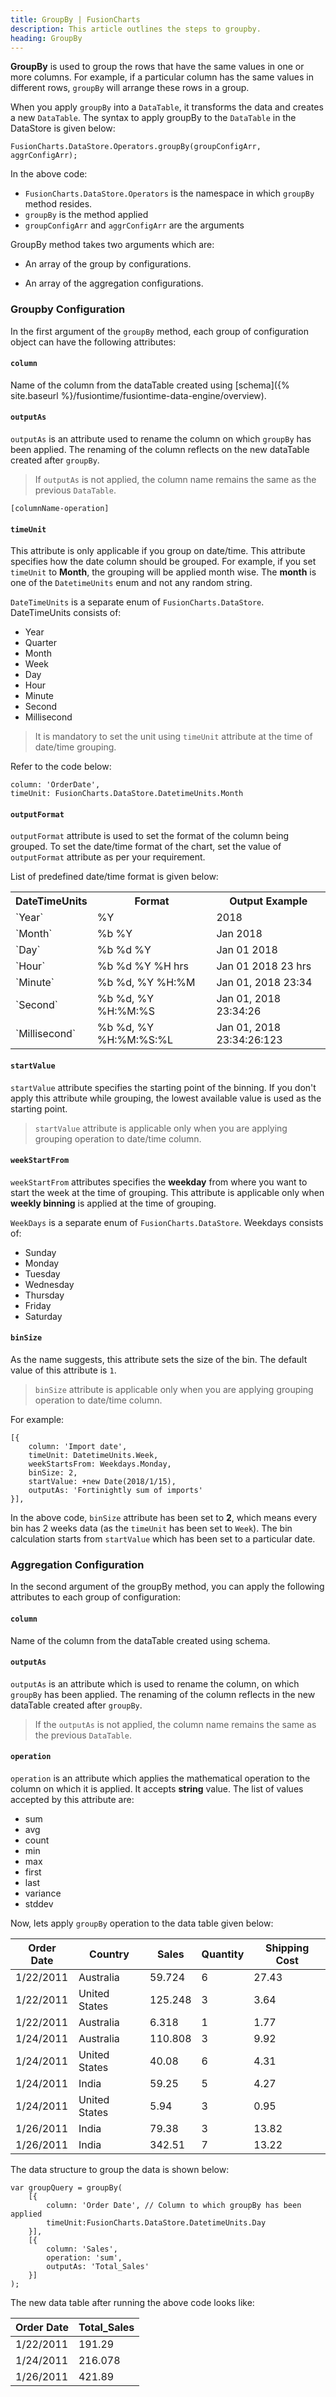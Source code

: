 ```yaml
---
title: GroupBy | FusionCharts
description: This article outlines the steps to groupby.
heading: GroupBy
---
```


**GroupBy** is used to group the rows that have the same values in one or more columns. For example, if a particular column has the same values in different rows, `groupBy` will arrange these rows in a group.

When you apply `groupBy` into a `DataTable`, it transforms the data and creates a new `DataTable`. The syntax to apply groupBy to the `DataTable` in the DataStore is given below:

```
FusionCharts.DataStore.Operators.groupBy(groupConfigArr, aggrConfigArr);
```

In the above code:

* `FusionCharts.DataStore.Operators` is the namespace in which `groupBy` method resides.
* `groupBy` is the method applied
* `groupConfigArr` and `aggrConfigArr` are the arguments

GroupBy method takes two arguments which are:

* An array of the group by configurations.

* An array of the aggregation configurations.

### Groupby Configuration

In the first argument of the `groupBy` method, each group of configuration object can have the following attributes:

#### `column`

Name of the column from the dataTable created using [schema]({% site.baseurl %}/fusiontime/fusiontime-data-engine/overview).

#### `outputAs`

`outputAs` is an attribute used to rename the column on which `groupBy` has been applied. The renaming of the column reflects on the new dataTable created after `groupBy`.

> If `outputAs` is not applied, the column name remains the same as the previous `DataTable`.

```
[columnName-operation]
```

#### `timeUnit`

This attribute is only applicable if you group on date/time. This attribute specifies how the date column should be grouped. For example, if you set `timeUnit` to **Month**, the grouping will be applied month wise. The **month** is one of the `DatetimeUnits` enum and not any random string.

`DateTimeUnits` is a separate enum of `FusionCharts.DataStore`. DateTimeUnits consists of:

* Year
* Quarter
* Month
* Week
* Day
* Hour
* Minute
* Second
* Millisecond

> It is mandatory to set the unit using `timeUnit` attribute at the time of date/time grouping.

Refer to the code below:

```
column: 'OrderDate',
timeUnit: FusionCharts.DataStore.DatetimeUnits.Month
```

#### `outputFormat`

`outputFormat` attribute is used to set the format of the column being grouped. To set the date/time format of the chart, set the value of `outputFormat` attribute as per your requirement.

List of predefined date/time format is given below:

<table>
	<tr>
		<th>DateTimeUnits</th>
		<th>Format</th>
		<th>Output Example</th>
	</tr>
	<tr>
		<td>`Year`</td>
		<td>%Y</td>
		<td>2018</td>
	</tr>
	<tr>
		<td>`Month`</td>
		<td>%b %Y</td>
		<td>Jan 2018</td>
	</tr>
	<tr>
		<td>`Day`</td>
		<td>%b %d %Y</td>
		<td>Jan 01 2018</td>
	</tr>
	<tr>
		<td>`Hour`</td>
		<td>%b %d %Y %H hrs</td>
		<td>Jan 01 2018 23 hrs</td>
	</tr>
	<tr>
		<td>`Minute`</td>
		<td>%b %d, %Y %H:%M</td>
		<td>Jan 01, 2018 23:34</td>
	</tr>
	<tr>
		<td>`Second`</td>
		<td>%b %d, %Y %H:%M:%S</td>
		<td>Jan 01, 2018 23:34:26</td>
	</tr>
	<tr>
		<td>`Millisecond`</td>
		<td>%b %d, %Y %H:%M:%S:%L</td>
		<td>Jan 01, 2018 23:34:26:123</td>
	</tr>
</table>

#### `startValue`

`startValue` attribute specifies the starting point of the binning. If you don't apply this attribute while grouping, the lowest available value is used as the starting point.

> `startValue` attribute is applicable only when you are applying grouping operation to date/time column.

#### `weekStartFrom`

`weekStartFrom` attributes specifies the **weekday** from where you want to start the week at the time of grouping. This attribute is applicable only when **weekly binning** is applied at the time of grouping.

`WeekDays` is a separate enum of `FusionCharts.DataStore`. Weekdays consists of:

* Sunday
* Monday
* Tuesday
* Wednesday
* Thursday
* Friday
* Saturday

#### `binSize`

As the name suggests, this attribute sets the size of the bin. The default value of this attribute is `1`.

> `binSize` attribute is applicable only when you are applying grouping operation to date/time column.

For example:

```
[{
	column: 'Import date',
	timeUnit: DatetimeUnits.Week,
	weekStartsFrom: Weekdays.Monday,
	binSize: 2,
	startValue: +new Date(2018/1/15),
	outputAs: 'Fortinightly sum of imports'
}],
```

In the above code, `binSize` attribute has been set to **2**, which means every bin has 2 weeks data (as the `timeUnit` has been set to `Week`). The bin calculation starts from `startValue` which has been set to a particular date.

### Aggregation Configuration

In the second argument of the groupBy method, you can apply the following attributes to each group of configuration:

#### `column`

Name of the column from the dataTable created using schema.

#### `outputAs`

`outputAs` is an attribute which is used to rename the column, on which `groupBy` has been applied. The renaming of the column reflects in the new dataTable created after `groupBy`.

> If the `outputAs` is not applied, the column name remains the same as the previous `DataTable`.

#### `operation`

`operation` is an attribute which applies the mathematical operation to the column on which it is applied. It accepts **string** value. The list of values accepted by this attribute are:

* sum
* avg
* count
* min
* max
* first
* last
* variance
* stddev

Now, lets apply `groupBy` operation to the data table given below:

Order Date | Country | Sales | Quantity | Shipping Cost
---|---|---|---|--- 
1/22/2011 | Australia | 59.724 | 6 | 27.43
1/22/2011 | United States | 125.248 | 3 | 3.64 
1/22/2011 | Australia | 6.318 | 1 | 1.77
1/24/2011 | Australia | 110.808 | 3 | 9.92 
1/24/2011 | United States | 40.08 | 6 | 4.31 
1/24/2011 | India | 59.25 | 5 | 4.27 
1/24/2011 | United States | 5.94 | 3 | 0.95 
1/26/2011 | India | 79.38 | 3 | 13.82 
1/26/2011 | India | 342.51 | 7 | 13.22

The data structure to group the data is shown below:

```
var groupQuery = groupBy(
	[{
		column: 'Order Date', // Column to which groupBy has been applied
		timeUnit:FusionCharts.DataStore.DatetimeUnits.Day
	}],
	[{
		column: 'Sales',
		operation: 'sum',
		outputAs: 'Total_Sales'
	}]
);
```

The new data table after running the above code looks like:

Order Date | Total_Sales
---|---
1/22/2011 | 191.29
1/24/2011 | 216.078
1/26/2011 | 421.89